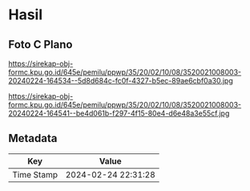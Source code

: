 # Hasil

## Foto C Plano

https://sirekap-obj-formc.kpu.go.id/645e/pemilu/ppwp/35/20/02/10/08/3520021008003-20240224-164534--5d8d684c-fc0f-4327-b5ec-89ae6cbf0a30.jpg

https://sirekap-obj-formc.kpu.go.id/645e/pemilu/ppwp/35/20/02/10/08/3520021008003-20240224-164541--be4d061b-f297-4f15-80e4-d6e48a3e55cf.jpg


## Metadata

| Key        | Value               |
| ---------- | ------------------- |
| Time Stamp | 2024-02-24 22:31:28 |



